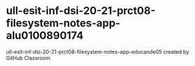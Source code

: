 # ull-esit-inf-dsi-20-21-prct08-filesystem-notes-app-alu0100890174
ull-esit-inf-dsi-20-21-prct08-filesystem-notes-app-educande05 created by GitHub Classroom
